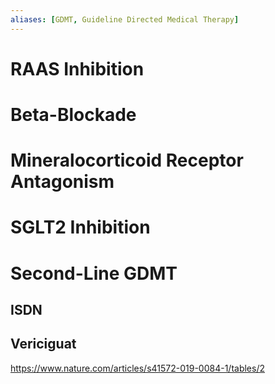 ```yaml
---
aliases: [GDMT, Guideline Directed Medical Therapy]
---
```


# RAAS Inhibition
# Beta-Blockade
# Mineralocorticoid Receptor Antagonism
# SGLT2 Inhibition
# Second-Line GDMT
## ISDN
## Vericiguat


https://www.nature.com/articles/s41572-019-0084-1/tables/2